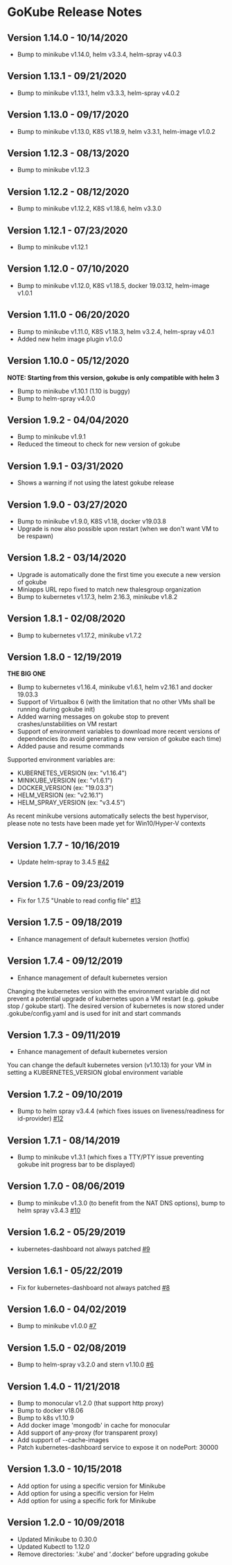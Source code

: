 # GoKube Release Notes

## Version 1.14.0 - 10/14/2020
* Bump to minikube v1.14.0, helm v3.3.4, helm-spray v4.0.3

## Version 1.13.1 - 09/21/2020
* Bump to minikube v1.13.1, helm v3.3.3, helm-spray v4.0.2

## Version 1.13.0 - 09/17/2020
* Bump to minikube v1.13.0, K8S v1.18.9, helm v3.3.1, helm-image v1.0.2

## Version 1.12.3 - 08/13/2020
* Bump to minikube v1.12.3

## Version 1.12.2 - 08/12/2020
* Bump to minikube v1.12.2, K8S v1.18.6, helm v3.3.0

## Version 1.12.1 - 07/23/2020
* Bump to minikube v1.12.1

## Version 1.12.0 - 07/10/2020
* Bump to minikube v1.12.0, K8S v1.18.5, docker 19.03.12, helm-image v1.0.1

## Version 1.11.0 - 06/20/2020
* Bump to minikube v1.11.0, K8S v1.18.3, helm v3.2.4, helm-spray v4.0.1
* Added new helm image plugin v1.0.0

## Version 1.10.0 - 05/12/2020
**NOTE: Starting from this version, gokube is only compatible with helm 3**

* Bump to minikube v1.10.1 (1.10 is buggy)
* Bump to helm-spray v4.0.0

## Version 1.9.2 - 04/04/2020
* Bump to minikube v1.9.1
* Reduced the timeout to check for new version of gokube

## Version 1.9.1 - 03/31/2020
* Shows a warning if not using the latest gokube release

## Version 1.9.0 - 03/27/2020
* Bump to minikube v1.9.0, K8S v1.18, docker v19.03.8
* Upgrade is now also possible upon restart (when we don't want VM to be respawn)

## Version 1.8.2 - 03/14/2020
* Upgrade is automatically done the first time you execute a new version of gokube
* Miniapps URL repo fixed to match new thalesgroup organization
* Bump to kubernetes v1.17.3, helm 2.16.3, minikube v1.8.2

## Version 1.8.1 - 02/08/2020
* Bump to kubernetes v1.17.2, minikube v1.7.2

## Version 1.8.0 - 12/19/2019
**THE BIG ONE**

* Bump to kubernetes v1.16.4, minikube v1.6.1, helm v2.16.1 and docker 19.03.3
* Support of Virtualbox 6 (with the limitation that no other VMs shall be running during gokube init)
* Added warning messages on gokube stop to prevent crashes/unstabilities on VM restart
* Support of environment variables to download more recent versions of dependencies (to avoid generating a new version of gokube each time)
* Added pause and resume commands

Supported environment variables are:
- KUBERNETES_VERSION (ex: "v1.16.4")
- MINIKUBE_VERSION (ex: "v1.6.1")
- DOCKER_VERSION (ex: "19.03.3")
- HELM_VERSION (ex: "v2.16.1")
- HELM_SPRAY_VERSION (ex: "v3.4.5")

As recent minikube versions automatically selects the best hypervisor, please note no tests have been made yet for Win10/Hyper-V contexts

## Version 1.7.7 - 10/16/2019
* Update helm-spray to 3.4.5 [#42](https://github.com/gemalto/helm-spray/pull/42)

## Version 1.7.6 - 09/23/2019
* Fix for 1.7.5 "Unable to read config file" [#13](https://github.com/gemalto/gokube/issues/13)

## Version 1.7.5 - 09/18/2019
* Enhance management of default kubernetes version (hotfix)

## Version 1.7.4 - 09/12/2019
* Enhance management of default kubernetes version
<p>Changing the kubernetes version with the environment variable did not prevent a potential upgrade of kubernetes
upon a VM restart (e.g. gokube stop / gokube start). The desired version of kubernetes is now stored under
.gokube/config.yaml and is used for init and start commands</p>

## Version 1.7.3 - 09/11/2019
* Enhance management of default kubernetes version
<p>You can change the default kubernetes version (v1.10.13) for your VM in setting a KUBERNETES_VERSION global environment variable</p>

## Version 1.7.2 - 09/10/2019
* Bump to helm spray v3.4.4 (which fixes issues on liveness/readiness for id-provider) [#12](https://github.com/gemalto/gokube/pull/12)

## Version 1.7.1 - 08/14/2019
* Bump to minikube v1.3.1 (which fixes a TTY/PTY issue preventing gokube init progress bar to be displayed)

## Version 1.7.0 - 08/06/2019
* Bump to minikube v1.3.0 (to benefit from the NAT DNS options), bump to helm spray v3.4.3 [#10](https://github.com/gemalto/gokube/pull/10)

## Version 1.6.2 - 05/29/2019
* kubernetes-dashboard not always patched [#9](https://github.com/gemalto/gokube/pull/9)

## Version 1.6.1 - 05/22/2019
* Fix for kubernetes-dashboard not always patched [#8](https://github.com/gemalto/gokube/issues/8)

## Version 1.6.0 - 04/02/2019
* Bump to minikube v1.0.0 [#7](https://github.com/gemalto/gokube/pull/7)

## Version 1.5.0 - 02/08/2019
* Bump to helm-spray v3.2.0 and stern v1.10.0 [#6](https://github.com/gemalto/gokube/pull/6)

## Version 1.4.0 - 11/21/2018
* Bump to monocular v1.2.0 (that support http proxy)
* Bump to docker v18.06
* Bump to k8s v1.10.9
* Add docker image 'mongodb' in cache for monocular
* Add support of any-proxy (for transparent proxy)
* Add support of --cache-images
* Patch kubernetes-dashboard service to expose it on nodePort: 30000

## Version 1.3.0 - 10/15/2018
* Add option for using a specific version for Minikube
* Add option for using a specific version for Helm
* Add option for using a specific fork for Minikube

## Version 1.2.0 - 10/09/2018
* Updated Minikube to 0.30.0
* Updated Kubectl to 1.12.0
* Remove directories: '.kube' and '.docker' before upgrading gokube
